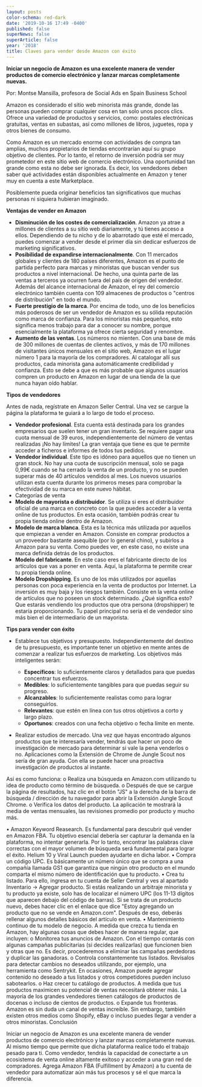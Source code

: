 ```yaml
---
layout: posts
color-schema: red-dark
date: '2019-10-16 17:49 -0400'
published: false
superNews: false
superArticle: false
year: '2018'
title: Claves para vender desde Amazon con éxito
---
```

**Iniciar un negocio de Amazon es una excelente manera de vender productos de comercio electrónico y lanzar marcas completamente nuevas.**

Por: Montse Mansilla, profesora de Social Ads en Spain Business School
 
Amazon es considerado el sitio web minorista más grande, donde las personas pueden comprar cualquier cosa en tan solo unos pocos clics. Ofrece una variedad de productos y servicios, como: postales electrónicas gratuitas, ventas en subastas, así como millones de libros, juguetes, ropa y otros bienes de consumo.

Como Amazon es un mercado enorme con actividades de compra tan amplias, muchos propietarios de tiendas encontrarían aquí su grupo objetivo de clientes. Por lo tanto, el retorno de inversión podría ser muy prometedor en este sitio web de comercio electrónico. Una oportunidad tan grande como esta no debe ser ignorada. Es decir, los vendedores deben saber qué actividades están disponibles actualmente en Amazon y tener muy en cuenta a este Marketplace.
 
Posiblemente pueda originar beneficios tan significativos que muchas personas ni siquiera hubieran imaginado.

**Ventajas de vender en Amazon**

- **Disminución de los costes de comercialización**. Amazon ya atrae a millones de clientes a su sitio web diariamente, y tú tienes acceso a ellos. Dependiendo de tu nicho y de lo abarrotado que esté el mercado, puedes comenzar a vender desde el primer día sin dedicar esfuerzos de marketing significativos.
- **Posibilidad de expandirse internacionalmente**. Con 11 mercados globales y clientes de 180 países diferentes, Amazon es el punto de partida perfecto para marcas y minoristas que buscan vender sus productos a nivel internacional. De hecho, una quinta parte de las ventas a terceros ya ocurren fuera del país de origen del vendedor. Además del alcance internacional de Amazon, el rey del comercio electrónico también cuenta con 109 almacenes de productos o "centros de distribución" en todo el mundo.
- **Fuerte prestigio de la marca**. Por encima de todo, uno de los beneficios más poderosos de ser un vendedor de Amazon es su sólida reputación como marca de confianza. Para los minoristas más pequeños, esto significa menos trabajo para dar a conocer su nombre, porque esencialmente la plataforma ya ofrece cierta seguridad y renombre.
- **Aumento de las ventas**. Los números no mienten. Con una base de más de 300 millones de cuentas de clientes activos, y más de 170 millones de visitantes únicos mensuales en el sitio web, Amazon es el lugar número 1 para la mayoría de los compradores. Al catalogar allí sus productos, cada minorista gana automáticamente credibilidad y confianza. Esto se debe a que es más probable que algunos usuarios compren un producto en Amazon en lugar de una tienda de la que nunca hayan oído hablar.

**Tipos de vendedores**

Antes de nada, regístrate en Amazon Seller Central. Una vez se cargue la página la plataforma te guiará a lo largo de todo el proceso. 

- **Vendedor profesional**. Esta cuenta está destinada para los grandes empresarios que suelen tener un gran inventario. Se requiere pagar una cuota mensual de 39 euros, independientemente del número de ventas realizadas ¡No hay límites! La gran ventaja que tiene es que te permite acceder a ficheros e informes de todos tus pedidos.
- **Vendedor individual**. Este tipo es idóneo para aquellos que no tienen un gran stock.  No hay una cuota de suscripción mensual, solo se paga 0,99€ cuando se ha cerrado la venta de un producto, y no se pueden superar más de 40 artículos vendidos al mes. Los nuevos usuarios utilizan esta cuenta durante los primeros meses para comprobar la efectividad de su marca en este nuevo hábitat.
- Categorías de venta 
- **Modelo de mayorista o distribuidor**. Se utiliza si eres el distribuidor oficial de una marca en concreto con la que puedes acceder a la venta online de tus productos. En esta ocasión, también podrás crear tu propia tienda online dentro de Amazon.
- **Modelo de marca blanca**. Esta es la técnica más utilizada por aquellos que empiezan a vender en Amazon. Consiste en comprar productos a un proveedor bastante asequible (por lo general chino), y subirlos a Amazon para su venta. Como puedes ver, en este caso, no existe una marca definida detrás de los productos.
- **Modelo del fabricante**. En este caso eres el fabricante directo de los artículos que vas a poner en venta. Aquí, la plataforma te permite crear tu propia tienda online.
- **Modelo Dropshipping**. Es uno de los más utilizados por aquellas personas con poca experiencia en la venta de productos por Internet. La inversión es muy baja y los riesgos también. Consiste en la venta online de artículos que no poseen un stock determinado. ¿Qué significa esto? Que estarás vendiendo los productos que otra persona (dropshipper) te estaría proporcionando. Tu papel principal no sería el de vendedor sino más bien el de intermediario de un mayorista.

**Tips para vender con éxito**

- Establece tus objetivos y presupuesto. Independientemente del destino de tu presupuesto, es importante tener un objetivo en mente antes de comenzar a realizar tus esfuerzos de marketing. Los objetivos más inteligentes serán: 
  - **Específicos**: lo suficientemente claros y detallados para que puedas concentrar tus esfuerzos.
  - **Medibles**: lo suficientemente tangibles para que puedas seguir su progreso.
  - **Alcanzables**: lo suficientemente realistas como para lograr conseguirlos.
  - **Relevantes**: que estén en línea con tus otros objetivos a corto y largo plazo.
  - **Oportunos**: creados con una fecha objetivo o fecha límite en mente.
  
- Realizar estudios de mercado.  Una vez que hayas encontrado algunos productos que te interesaría vender, tendrás que hacer un poco de investigación de mercado para determinar si vale la pena venderlos o no. Aplicaciones como la Extensión de Chrome de Jungle Scout nos sería de gran ayuda. Con ella se puede hacer una proactiva investigación de productos al instante.


Así es como funciona: 
o	Realiza una búsqueda en Amazon.com utilizando tu idea de producto como término de búsqueda.
o	Después de que se cargue la página de resultados, haz clic en el botón "JS" a la derecha de la barra de búsqueda / dirección de tu navegador para abrir la Extensión Jungle Scout Chrome.
o	Verifica los datos del producto. La aplicación te mostrará la media de ventas mensuales, las revisiones promedio por producto y mucho más.
 
•	Amazon Keyword Reasearch. Es fundamental para descubrir qué vender en Amazon FBA. Tu objetivo esencial debería ser capturar la demanda en la plataforma, no intentar generarla. Por lo tanto, encontrar las palabras clave correctas con el mayor volumen de búsqueda será fundamental para lograr el éxito. Helium 10 y Viral Launch pueden ayudarte en dicha labor.
•	Compra un código UPC. Es básicamente un número único que se compra a una compañía llamada GS1 que garantiza que ningún otro producto en el mundo comparta el mismo número de identificación que tu producto.
•	Crea tu listado. Para ello, ingresa en tu cuenta de Seller Central y ves al apartado Inventario -> Agregar producto. Si estás realizando un arbitraje minorista y tu producto ya existe, solo has de localizar el número UPC (los 11-13 dígitos que aparecen debajo del código de barras). Si se trata de un producto nuevo, debes hacer clic en el enlace que dice "Estoy agregando un producto que no se vende en Amazon.com". Después de eso, deberás rellenar algunos detalles básicos del artículo en venta.
•	Mantenimiento continuo de tu modelo de negocio. A medida que crezca tu tienda en Amazon, hay algunas cosas que debes hacer de manera regular, que incluyen: 
o	Monitorea tus anuncios de Amazon. Con el tiempo contarás con algunas campañas publicitarias (si decides realizarlas) que funcionen bien y otras que no. Es decir, procederemos a eliminar las campañas perdedoras y duplicar las ganadoras.
o	Controla constantemente tus listados. Revísalos para detectar cambios no deseados utilizando, por ejemplo, una herramienta como Sentrykit. En ocasiones, Amazon puede agregar contenido no deseado a tus listados y otros competidores pueden incluso sabotearlos.
o	Haz crecer tu catálogo de productos.  A medida que tus productos maximicen su potencial de ventas necesitará obtener más. La mayoría de los grandes vendedores tienen catálogos de productos de docenas o incluso de cientos de productos.
o	Expande tus fronteras. Amazon es sin duda un canal de ventas increíble. Sin embargo, también existen otros medios como Shopify, eBay o incluso puedes llegar a vender a otros minoristas.
Conclusión

Iniciar un negocio de Amazon es una excelente manera de vender productos de comercio electrónico y lanzar marcas completamente nuevas. Al mismo tiempo que permite que dicha plataforma realice todo el trabajo pesado para ti. Como vendedor, tendrás la capacidad de conectarte a un ecosistema de venta online altamente exitoso y acceder a una gran red de compradores. Agrega Amazon FBA (Fulfillment by Amazon) a tu cuenta de vendedor para automatizar aún más tus procesos y sé el que marca la diferencia.

